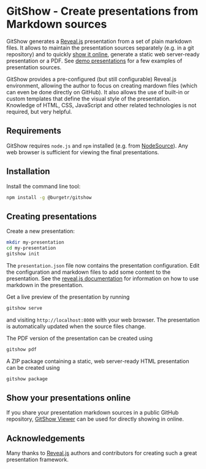 # GitShow - Create presentations from Markdown sources

GitShow generates a [Reveal.js](https://revealjs.com) presentation from a set of plain markdown files. It allows to maintain the presentation sources separately (e.g. in a git repository) and to quickly [show it online](https://github.com/gitshow-js/gitshow#show-your-presentations-online), generate a static web server-ready presentation or a PDF. See [demo presentations](https://github.com/gitshow-js/demos) for a few examples of presentation sources.

GitShow provides a pre-configured (but still configurable) Reveal.js environment, allowing the author to focus on creating mardown files (which can even be done directly on GitHub). It also allows the use of built-in or custom templates that define the visual style of the presentation. Knowledge of HTML, CSS, JavaScript and other related technologies is not required, but very helpful.

## Requirements

GitShow requires `node.js` and `npm` installed (e.g. from [NodeSource](https://github.com/nodesource/distributions)). Any web browser is sufficient for viewing the final presentations.

## Installation

Install the command line tool:

```bash
npm install -g @burgetr/gitshow
```

## Creating presentations

Create a new presentation:

```bash
mkdir my-presentation
cd my-presentation
gitshow init
```

The `presentation.json` file now contains the presentation configuration. Edit the configuration and markdown files to add some content to the presentation. See the [reveal.js documentation](https://revealjs.com/markdown/) for information on how to use markdown in the presentation.

Get a live preview of the presentation by running

```bash
gitshow serve
```

and visiting `http://localhost:8000` with your web browser. The presentation is automatically updated when the source files change.

The PDF version of the presentation can be created using

```bash
gitshow pdf
```

A ZIP package containing a static, web server-ready HTML presentation can be created using

```bash
gitshow package
```

## Show your presentations online

If you share your presentation markdown sources in a public GitHub repository, [GitShow Viewer](https://github.com/gitshow-js/gitshow-view#readme) can be used for directly showing in online.

## Acknowledgements

Many thanks to [Reveal.js](https://revealjs.com/) authors and contributors for creating such a great presentation framework.
